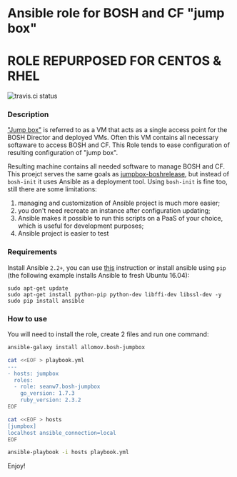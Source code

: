 # Ansible role for BOSH and CF "jump box"

# ROLE REPURPOSED FOR CENTOS & RHEL

![travis.ci status](https://travis-ci.org/allomov/ansible-role-bosh-jumpbox.svg)

### Description

["Jump box"](https://bosh.io/docs/terminology.html#jumpbox) is referred to as a VM that acts as a single access point for the BOSH Director and deployed VMs. Often this VM contains all necessary softaware to access BOSH and CF. This Role tends to ease configuration of resulting configuration of "jump box".

Resulting machine contains all needed software to manage BOSH and CF. This proejct serves the same goals as [jumpbox-boshrelease](https://github.com/cloudfoundry-community/jumpbox-boshrelease), but instead of `bosh-init` it uses Ansible as a deployment tool. Using `bosh-init` is fine too, still there are some limitations:

1. managing and customization of Ansible project is much more easier;
1. you don't need recreate an instance after configuration updating;
1. Ansible makes it possible to run this scripts on a PaaS of your choice, which is useful for development purposes;
1. Ansible project is easier to test

### Requirements

Install Ansible `2.2+`, you can use [this](http://docs.ansible.com/ansible/intro_installation.html) instruction or install ansible using `pip` (the following example installs Ansible to fresh Ubuntu 16.04):

```
sudo apt-get update
sudo apt-get install python-pip python-dev libffi-dev libssl-dev -y
sudo pip install ansible
```

### How to use

You will need to install the role, create 2 files and run one command:

```bash
ansible-galaxy install allomov.bosh-jumpbox

cat <<EOF > playbook.yml
---
- hosts: jumpbox
  roles: 
  - role: seanw7.bosh-jumpbox
    go_version: 1.7.3
    ruby_version: 2.3.2
EOF

cat <<EOF > hosts
[jumpbox]
localhost ansible_connection=local 
EOF

ansible-playbook -i hosts playbook.yml
```

Enjoy!
